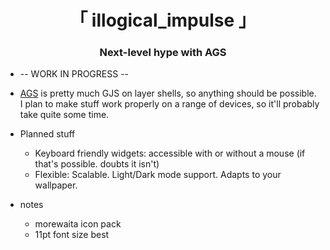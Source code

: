 <div align="center">
    <h1>「 illogical_impulse 」</h1>
    <h3> Next-level hype with AGS </h3>
</div>

- -- WORK IN PROGRESS --
- [AGS](https://github.com/Aylur/ags/) is pretty much GJS on layer shells, so anything should be possible. I plan to make stuff work properly on a range of devices, so it'll probably take quite some time.
- Planned stuff
  - Keyboard friendly widgets: accessible with or without a mouse (if that's possible. doubts it isn't)
  - Flexible: Scalable. Light/Dark mode support. Adapts to your wallpaper.


- notes
  - morewaita icon pack
  - 11pt font size best
